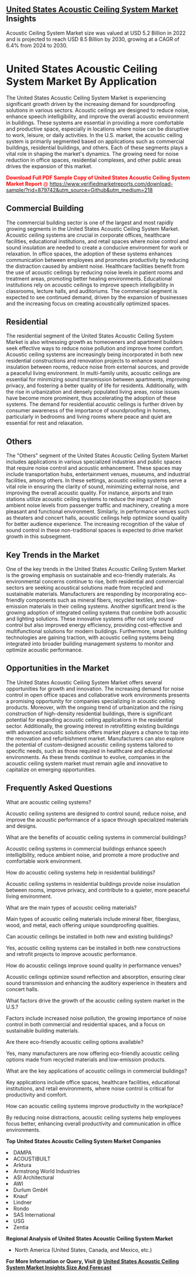 <h2><a href="https://www.verifiedmarketreports.com/download-sample/?rid=879742&amp;utm_source=Github&amp;utm_medium=218" target="_blank">United States Acoustic Ceiling System Market</a> Insights</h2><p>Acoustic Ceiling System Market size was valued at USD 5.2 Billion in 2022 and is projected to reach USD 8.5 Billion by 2030, growing at a CAGR of 6.4% from 2024 to 2030.</p><p><h1>United States Acoustic Ceiling System Market By Application</h1> <p>The United States Acoustic Ceiling System Market is experiencing significant growth driven by the increasing demand for soundproofing solutions in various sectors. Acoustic ceilings are designed to reduce noise, enhance speech intelligibility, and improve the overall acoustic environment in buildings. These systems are essential in providing a more comfortable and productive space, especially in locations where noise can be disruptive to work, leisure, or daily activities. In the U.S. market, the acoustic ceiling system is primarily segmented based on applications such as commercial buildings, residential buildings, and others. Each of these segments plays a vital role in shaping the market's dynamics. The growing need for noise reduction in office spaces, residential complexes, and other public areas drives the expansion of this market. <p><span class=""><span style="color: #ff0000;"><strong>Download Full PDF Sample Copy of United States Acoustic Ceiling System Market Report</strong> @ </span><a href="https://www.verifiedmarketreports.com/download-sample/?rid=879742&amp;utm_source=Github&amp;utm_medium=218" target="_blank">https://www.verifiedmarketreports.com/download-sample/?rid=879742&amp;utm_source=Github&amp;utm_medium=218</a></span></p></p> <h2>Commercial Building</h2> <p>The commercial building sector is one of the largest and most rapidly growing segments in the United States Acoustic Ceiling System Market. Acoustic ceiling systems are crucial in corporate offices, healthcare facilities, educational institutions, and retail spaces where noise control and sound insulation are needed to create a conducive environment for work or relaxation. In office spaces, the adoption of these systems enhances communication between employees and promotes productivity by reducing the distraction caused by ambient noise. Healthcare facilities benefit from the use of acoustic ceilings by reducing noise levels in patient rooms and treatment areas, promoting better healing environments. Educational institutions rely on acoustic ceilings to improve speech intelligibility in classrooms, lecture halls, and auditoriums. The commercial segment is expected to see continued demand, driven by the expansion of businesses and the increasing focus on creating acoustically optimized spaces. <h2>Residential</h2> <p>The residential segment of the United States Acoustic Ceiling System Market is also witnessing growth as homeowners and apartment builders seek effective ways to reduce noise pollution and improve home comfort. Acoustic ceiling systems are increasingly being incorporated in both new residential constructions and renovation projects to enhance sound insulation between rooms, reduce noise from external sources, and provide a peaceful living environment. In multi-family units, acoustic ceilings are essential for minimizing sound transmission between apartments, improving privacy, and fostering a better quality of life for residents. Additionally, with the rise in urbanization and densely populated living areas, noise issues have become more prominent, thus accelerating the adoption of these systems. The demand for residential acoustic ceilings is further driven by consumer awareness of the importance of soundproofing in homes, particularly in bedrooms and living rooms where peace and quiet are essential for rest and relaxation. <h2>Others</h2> <p>The "Others" segment of the United States Acoustic Ceiling System Market includes applications in various specialized industries and public spaces that require noise control and acoustic enhancement. These spaces may include transportation hubs, entertainment venues, museums, and industrial facilities, among others. In these settings, acoustic ceiling systems serve a vital role in ensuring the clarity of sound, minimizing external noise, and improving the overall acoustic quality. For instance, airports and train stations utilize acoustic ceiling systems to reduce the impact of high ambient noise levels from passenger traffic and machinery, creating a more pleasant and functional environment. Similarly, in performance venues such as theaters and concert halls, acoustic ceilings help optimize sound quality for better audience experience. The increasing recognition of the value of sound control in these non-traditional spaces is expected to drive market growth in this subsegment. <h2>Key Trends in the Market</h2> <p>One of the key trends in the United States Acoustic Ceiling System Market is the growing emphasis on sustainable and eco-friendly materials. As environmental concerns continue to rise, both residential and commercial sectors are seeking acoustical solutions made from recycled and sustainable materials. Manufacturers are responding by incorporating eco-friendly components such as mineral fibers, recycled textiles, and low-emission materials in their ceiling systems. Another significant trend is the growing adoption of integrated ceiling systems that combine both acoustic and lighting solutions. These innovative systems offer not only sound control but also improved energy efficiency, providing cost-effective and multifunctional solutions for modern buildings. Furthermore, smart building technologies are gaining traction, with acoustic ceiling systems being integrated into broader building management systems to monitor and optimize acoustic performance. <h2>Opportunities in the Market</h2> <p>The United States Acoustic Ceiling System Market offers several opportunities for growth and innovation. The increasing demand for noise control in open office spaces and collaborative work environments presents a promising opportunity for companies specializing in acoustic ceiling products. Moreover, with the ongoing trend of urbanization and the rising construction of high-density residential buildings, there is significant potential for expanding acoustic ceiling applications in the residential sector. Additionally, the growing interest in retrofitting existing buildings with advanced acoustic solutions offers market players a chance to tap into the renovation and refurbishment market. Manufacturers can also explore the potential of custom-designed acoustic ceiling systems tailored to specific needs, such as those required in healthcare and educational environments. As these trends continue to evolve, companies in the acoustic ceiling system market must remain agile and innovative to capitalize on emerging opportunities. <h2>Frequently Asked Questions</h2> <p>What are acoustic ceiling systems?</p> <p>Acoustic ceiling systems are designed to control sound, reduce noise, and improve the acoustic performance of a space through specialized materials and designs.</p> <p>What are the benefits of acoustic ceiling systems in commercial buildings?</p> <p>Acoustic ceiling systems in commercial buildings enhance speech intelligibility, reduce ambient noise, and promote a more productive and comfortable work environment.</p> <p>How do acoustic ceiling systems help in residential buildings?</p> <p>Acoustic ceiling systems in residential buildings provide noise insulation between rooms, improve privacy, and contribute to a quieter, more peaceful living environment.</p> <p>What are the main types of acoustic ceiling materials?</p> <p>Main types of acoustic ceiling materials include mineral fiber, fiberglass, wood, and metal, each offering unique soundproofing qualities.</p> <p>Can acoustic ceilings be installed in both new and existing buildings?</p> <p>Yes, acoustic ceiling systems can be installed in both new constructions and retrofit projects to improve acoustic performance.</p> <p>How do acoustic ceilings improve sound quality in performance venues?</p> <p>Acoustic ceilings optimize sound reflection and absorption, ensuring clear sound transmission and enhancing the auditory experience in theaters and concert halls.</p> <p>What factors drive the growth of the acoustic ceiling system market in the U.S.?</p> <p>Factors include increased noise pollution, the growing importance of noise control in both commercial and residential spaces, and a focus on sustainable building materials.</p> <p>Are there eco-friendly acoustic ceiling options available?</p> <p>Yes, many manufacturers are now offering eco-friendly acoustic ceiling options made from recycled materials and low-emission products.</p> <p>What are the key applications of acoustic ceilings in commercial buildings?</p> <p>Key applications include office spaces, healthcare facilities, educational institutions, and retail environments, where noise control is critical for productivity and comfort.</p> <p>How can acoustic ceiling systems improve productivity in the workplace?</p> <p>By reducing noise distractions, acoustic ceiling systems help employees focus better, enhancing overall productivity and communication in office environments.</p> </p><p><strong>Top United States Acoustic Ceiling System Market Companies</strong></p><div data-test-id=""><p><li>DAMPA</li><li> ACOUSTIBUILT</li><li> Arktura</li><li> Armstrong World Industries</li><li> ASI Architectural</li><li> AWI</li><li> Durlum GmbH</li><li> Knauf</li><li> Lindner</li><li> Rondo</li><li> SAS International</li><li> USG</li><li> Zentia</li></p><div><strong>Regional Analysis of&nbsp;United States Acoustic Ceiling System Market</strong></div><ul><li dir="ltr"><p dir="ltr">North America&nbsp;(United States, Canada, and Mexico, etc.)</p></li></ul><p><strong>For More Information or Query, Visit @&nbsp;</strong><strong><a href="https://www.verifiedmarketreports.com/product/acoustic-ceiling-system-market/?utm_source=Github&amp;utm_medium=218" target="_blank">United States Acoustic Ceiling System Market Insights Size And Forecast</a></strong></p></div>
